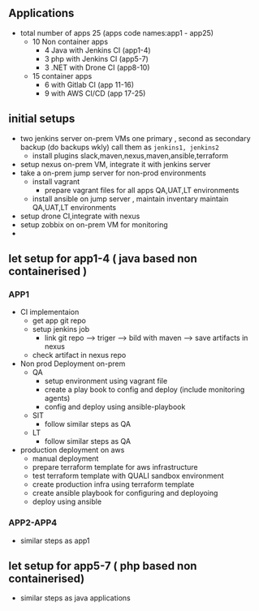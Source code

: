 ## Applications
* total number of apps 25 (apps code names:app1 - app25)
  - 10 Non container apps
    - 4 Java with Jenkins CI (app1-4)
    - 3 php with Jenkins CI (app5-7)
    - 3 .NET with Drone CI (app8-10)
  - 15 container apps
    - 6 with Gitlab CI (app 11-16)
    - 9 with AWS CI/CD (app 17-25)
## initial setups
  - two jenkins server on-prem VMs one primary , second as secondary backup (do backups wkly)   call them as ` jenkins1, jenkins2 `
      - install plugins slack,maven,nexus,maven,ansible,terraform
  - setup nexus on-prem VM, integrate it with jenkins server
  - take a on-prem jump server for non-prod environments
      - install vagrant
          - prepare vagrant files for all apps QA,UAT,LT environments
      - install ansible on jump server , maintain inventary maintain QA,UAT,LT environments
  - setup drone CI,integrate with nexus
  - setup zobbix on on-prem VM for monitoring 
  - 
## let setup for app1-4 ( java based non containerised )
### APP1
 - CI implementaion
   - get app git repo
   - setup jenkins job 
        - link git repo --> triger --> bild with maven --> save artifacts in nexus
   - check artifact in nexus repo
 - Non prod Deployment on-prem
    - QA
      - setup environment using vagrant file
      - create a play book to config and deploy (include monitoring agents)
      - config and deploy using ansible-playbook
    - SIT
      - follow similar steps as QA
    - LT
      - follow similar steps as QA
  - production deployment on aws
    - manual deployment
    - prepare terraform template for aws infrastructure
    - test terraform template with QUALI sandbox environment
    - create production infra using terraform template 
    - create ansible playbook for configuring and deployoing 
    - deploy using ansible
### APP2-APP4
  - similar steps as app1
## let setup for app5-7 ( php based non containerised)
  - similar steps as java applications
